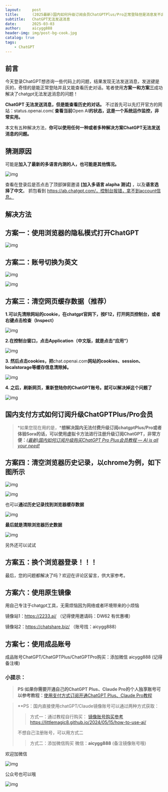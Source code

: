 ```yaml
---
layout:     post
title:      (2025最新)国内如何升级订阅会员ChatGPTPlus/Pro正常登陆但是消息发不出去，发送按钮灰的，七种方案解决ChatGPT无法发送消息
subtitle:   ChatGPT无法发送消息
date:       2025-03-03
author:     aicygg888
header-img: img/post-bg-cook.jpg
catalog: true
tags:
    - ChatGPT
---
```


## 前言

今天登录ChatGPT想咨询一些代码上的问题，结果发现无法发送消息，发送键是灰的，奇怪的是能正常登陆并且又能查看历史对话。笔者使用**方案一和方案三**成功解决了chatgpt无法发送消息的问题！

**ChatGPT 无法发送消息，但是能查看历史的对话。** 不过首先可以先打开官方的网站：status.openai.com( **查看当前**Open AI**的状态，这是一个系统运作监控，非常实用。**

本文有五种解决方法，**你可以使用任何一种或者多种解决方案ChatGPT无法发送消息的问题。**

## 猜测原因

可能是**加入了最新的多语言内测的人，也可能是其他情况。**

![img](https://picx.zhimg.com/80/v2-800aa81b9b21170f8e8792b761f2e7de_720w.png)





查看在登录后是否点击了顶部弹窗邀请 **[加入多语言 alapha 测试]** ，以及**语言选择了中文**。 抓包看到 https://ab.chatgpt.com/，控制台报错，拿不到account信息。

## 解决方法

## 方案一：使用浏览器的隐私模式打开ChatGPT

![img](https://picx.zhimg.com/80/v2-38fa11df3a5dadcb59e583d125e6a0aa_720w.png)



## 方案二：账号切换为英文

![img](https://picx.zhimg.com/80/v2-df7eb5ea9f705cc20632bc62407dd8a0_720w.png)



![img](https://pic1.zhimg.com/80/v2-8d2e4e9d5fec00df5511fbceff35bc90_720w.png)



## 方案三：清空网页缓存数据（推荐）

**1.可以先清除网站的cookie，在chatgpt官网下，按F12，打开网页控制台，或者右键点击检查（Inspect）**

![img](https://pica.zhimg.com/80/v2-f88594fc46e41eae97c10f3fe87c9e3c_720w.png)



**2.在控制台窗口，点击Application（中文版，就是点击“应用”）**

![img](https://pica.zhimg.com/80/v2-f9be36ebec4df998a4e9180d25965c2c_720w.png)



**3. 然后点击cookies，把**chat.openai.com**网站的cookies、session、localstorage等缓存信息清除掉。**

![img](https://picx.zhimg.com/80/v2-6b40b6a1cc50d7d6624a903594bf47ae_720w.png)



**4. 之后，刷新网页，重新登陆你的ChatGPT账号。就可以解决掉这个问题了**

![img](https://pica.zhimg.com/80/v2-964f89c346874d00b37ae662de813f45_720w.png)



## 国内支付方式如何订阅升级ChatGPTPlus/Pro会员

> *如果您现在用的是，***想解决国内无法付费升级订阅chatgptPlus/Pro或者体验Sora的话，可以使用虚拟卡方法进行注册升级订阅ChatGPT，非常方便：**[*(最新)国内如何订阅升级购买ChatGPT Pro Plus会员教程 — AI is all your need!*](https://littlemagic8.github.io/2024/12/08/how-to-update-ChatGPTPro-plus/)

## 方案四：清空浏览器历史记录，以chrome为例，如下图所示

![img](https://pic1.zhimg.com/80/v2-cdc004fef59b20845cf23f3055378291_720w.png)

![img](https://picx.zhimg.com/80/v2-c31bbff78eaeef60fa9ca9b1af99ede5_720w.png)

也可以**通过历史记录找到浏览器缓存数据**

![img](https://pica.zhimg.com/80/v2-944203d4e25861b3a0bb20f39b1cbd95_720w.png)



**最后就是清除浏览器历史数据**

![img](https://picx.zhimg.com/80/v2-36174dc6b8f7dd9c2705a625eab31b22_720w.png)



另外还可以试试

## 方案五：换个浏览器登录！！！

最后，您的问题都解决了吗？欢迎在评论区留言，供大家参考。

## 方案六：使用原生镜像

用自己专注于chatgpt工具，无需烦恼因为网络或者环境带来的小烦恼

镜像站1：https://2233.ai/ （记得使用邀请码：DW62 有优惠噢）

镜像站2：https://chatshare.biz/ （账号找：aicygg888）

## 方案七：使用成品账号

成品账号ChatGPT/ChatGPTPlus/ChatGPTPro购买：添加微信 aicygg888 (记得备注噢)

### **小提示：**

>  **PS:如果你需要开通自己的ChatGPT Plus、Claude Pro的个人独享账号可以参考教程：**[使用支付方式订阅开通ChatGPT Plus、Claude Pro教程](https://littlemagic8.github.io/2024/12/09/ChatGPT-and-Cluade/)

> **PS：国内直接使用chatGPT/Claude镜像账号可以通过两种方式获取：
>
> > 方式一：通过教程自行购买：
> > [镜像账号购买参考](https://littlemagic8.github.io/2024/05/15/how-to-use-ai/) https://littlemagic8.github.io/2024/05/15/how-to-use-ai/
>
> 不想自己注册账号，可以用方式二
>
> > 方式二：添加微信购买
> > 微信：**aicygg888** (备注镜像账号哦)

欢迎加微信

![img](https://picx.zhimg.com/80/v2-b1c8f90bffc8b2f4f32ab07a08a4ede6_720w.png)

公众号也可以哦

![img](https://pic1.zhimg.com/80/v2-4e622b64238b20948a02e0c988ca5704_720w.png)